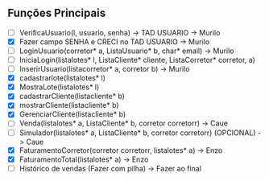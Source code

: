 
## Funções Principais
- [ ] VerificaUsuario(l, usuario, senha) -> TAD USUARIO -> Murilo
- [x] Fazer campo SENHA e CRECI no TAD USUARIO -> Murilo
- [ ] LoginUsuario(corretor* a, ListaUsuario* b, char* email) -> Murilo
- [ ] IniciaLogin(listalotes* l, ListaCliente* cliente, ListaCorretor* corretor, a)
- [ ] InserirUsuario(listacorretor* a, corretor b) -> Murilo
- [X] cadastrarlote(listalotes* l)
- [X] MostraLote(listalotes* l)
- [X] cadastrarCliente(listacliente* b)
- [X] mostrarCliente(listacliente* b)
- [X] GerenciarCliente(listacliente* b)
- [ ] Venda(listalotes* a, ListaCliente* b, corretor corretorr) -> Caue
- [ ] Simulador(listalotes* a, ListaCliente* b, corretor corretorr) (OPCIONAL) -> Caue
- [X] FaturamentoCorretor(corretor corretorr, listalotes* a) -> Enzo
- [X] FaturamentoTotal(listalotes* a) -> Enzo
- [ ] Histórico de vendas (Fazer com pilha) -> Fazer ao final
